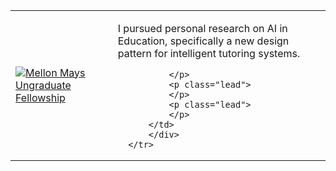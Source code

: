 ---
---


<table class="pure-table experience">
  <tbody>
      <tr>
          <div class="unwrapper">
          <td class="row-me">
              <a href="http://www.mmuf.org/">
                <img class="pure-img-responsive" src="{{ site.baseurl }}public/images/mmuf.png" alt="Mellon Mays Ungraduate Fellowship">
              </a>
          </td>
          <td class="row-me">
              <p class="lead">
                I pursued personal research on AI in Education, specifically a new design pattern for intelligent tutoring systems.
              </p>
              <p class="lead">

              </p>
              <p class="lead">
              </p>
              <p class="lead">
              </p>
          </td>
          </div>
      </tr>
  </tbody>
</table>
